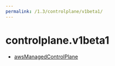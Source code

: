 ```yaml
---
permalink: /1.3/controlplane/v1beta1/
---
```


# controlplane.v1beta1



* [awsManagedControlPlane](awsManagedControlPlane.md)